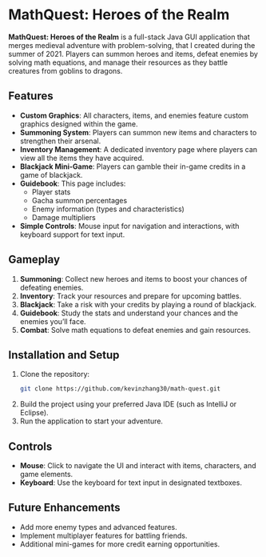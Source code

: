
# MathQuest: Heroes of the Realm
**MathQuest: Heroes of the Realm** is a full-stack Java GUI application that merges medieval adventure with problem-solving, that I created during the summer of 2021. Players can summon heroes and items, defeat enemies by solving math equations, and manage their resources as they battle creatures from goblins to dragons.

## Features
- **Custom Graphics**: All characters, items, and enemies feature custom graphics designed within the game.
- **Summoning System**: Players can summon new items and characters to strengthen their arsenal.
- **Inventory Management**: A dedicated inventory page where players can view all the items they have acquired.
- **Blackjack Mini-Game**: Players can gamble their in-game credits in a game of blackjack.
- **Guidebook**: This page includes:
  - Player stats
  - Gacha summon percentages
  - Enemy information (types and characteristics)
  - Damage multipliers
- **Simple Controls**: Mouse input for navigation and interactions, with keyboard support for text input.

## Gameplay
1. **Summoning**: Collect new heroes and items to boost your chances of defeating enemies.
2. **Inventory**: Track your resources and prepare for upcoming battles.
3. **Blackjack**: Take a risk with your credits by playing a round of blackjack.
4. **Guidebook**: Study the stats and understand your chances and the enemies you’ll face.
5. **Combat**: Solve math equations to defeat enemies and gain resources.

## Installation and Setup
1. Clone the repository:  
   ```bash
   git clone https://github.com/kevinzhang30/math-quest.git
   ```
2. Build the project using your preferred Java IDE (such as IntelliJ or Eclipse).
3. Run the application to start your adventure.

## Controls
- **Mouse**: Click to navigate the UI and interact with items, characters, and game elements.
- **Keyboard**: Use the keyboard for text input in designated textboxes.

## Future Enhancements
- Add more enemy types and advanced features.
- Implement multiplayer features for battling friends.
- Additional mini-games for more credit earning opportunities.

